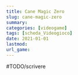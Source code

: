 ```yaml
---
title: Cane Magic Zero
slug: cane-magic-zero
summary: 
categories: [videogame]
tags: [scheda_Videogioco]
date: 2021-01-01
lastmod: 
url_game: 
---
```

#TODO/scrivere 




